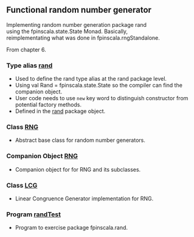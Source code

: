 ## Functional random number generator

Implementing random number generation package rand<br>
using the fpinscala.state.State Monad.  Basically,<br>
reimplementating what was done in fpinscala.rngStandalone.

From chapter 6.

### Type alias [rand](https://github.com/grscheller/scheller-linux-archive/blob/master/fpinscala/src/main/scala/fpinscala/state/rand/package.scala#L18-L19)
* Used to define the rand type alias at the rand package level.
* Using val Rand = fpinscala.state.State so the compiler can find the companion object.
* User code needs to use `new` key word to distinguish constructor from potential factory methods.
* Defined in the [rand](package.scala) package object.

### Class [RNG](https://github.com/grscheller/scheller-linux-archive/blob/master/fpinscala/src/main/scala/fpinscala/state/rand/RNG.scala#L12-L17)
* Abstract base class for random number generators.

### Companion Object [RNG](https://github.com/grscheller/scheller-linux-archive/blob/master/fpinscala/src/main/scala/fpinscala/state/rand/RNG.scala#L19-L101)
* Companion object for for RNG and its subclasses.

### Class [LCG](https://github.com/grscheller/scheller-linux-archive/blob/master/fpinscala/src/main/scala/fpinscala/state/rand/RNG.scala#L103-L143)
* Linear Congruence Generator implementation for RNG.

### Program [randTest](../exerciseCode/randTest.scala)
* Program to exercise package fpinscala.rand.
